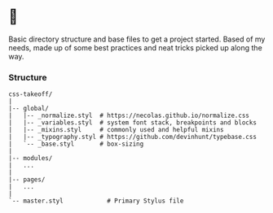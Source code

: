 # 🛫
Basic directory structure and base files to get a project started. Based of my needs, made up of some best practices and neat tricks picked up along the way.

### Structure
```
css-takeoff/
|
|-- global/
|   |-- _normalize.styl  # https://necolas.github.io/normalize.css
|   |-- _variables.styl  # system font stack, breakpoints and blocks
|   |-- _mixins.styl     # commonly used and helpful mixins
|   |-- _typography.styl # https://github.com/devinhunt/typebase.css
|   `-- _base.styl       # box-sizing
|
|-- modules/
|   ...
|
|-- pages/
|   ...
|   
`-- master.styl            # Primary Stylus file

```
